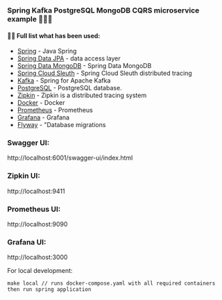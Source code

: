 ### Spring Kafka PostgreSQL MongoDB CQRS microservice example 👋‍💫✨

#### 👨‍💻 Full list what has been used:
* [Spring](https://spring.io/) - Java Spring
* [Spring Data JPA](https://spring.io/projects/spring-data-jpa) - data access layer
* [Spring Data MongoDB](https://spring.io/projects/spring-data-mongodb) - Spring Data MongoDB
* [Spring Cloud Sleuth](https://spring.io/projects/spring-cloud-sleuth) - Spring Cloud Sleuth distributed tracing
* [Kafka](https://spring.io/projects/spring-kafka) - Spring for Apache Kafka
* [PostgreSQL](https://www.postgresql.org/) - PostgreSQL database.
* [Zipkin](https://zipkin.io/) - Zipkin is a distributed tracing system
* [Docker](https://www.docker.com/) - Docker
* [Prometheus](https://prometheus.io/) - Prometheus
* [Grafana](https://grafana.com/) - Grafana
* [Flyway](https://flywaydb.org/) - "Database migrations


### Swagger UI:

http://localhost:6001/swagger-ui/index.html

### Zipkin UI:

http://localhost:9411

### Prometheus UI:

http://localhost:9090

### Grafana UI:

http://localhost:3000


For local development:
```
make local // runs docker-compose.yaml with all required containers
then run spring application
```